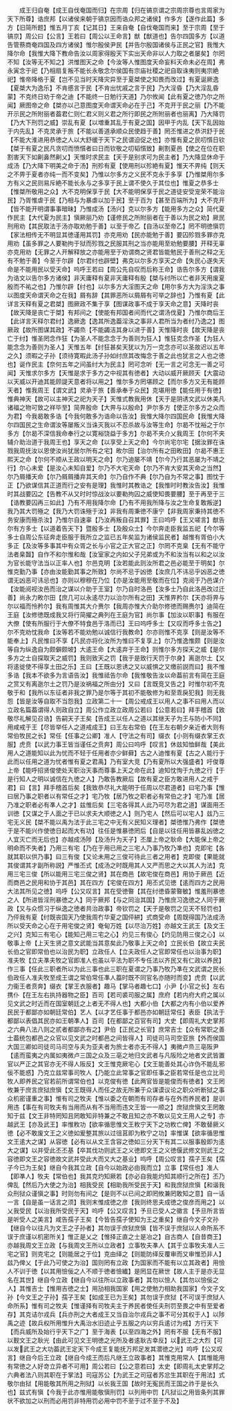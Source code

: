 <!-- { "loadSidebar": true } -->
　　成王归自奄【成王自伐奄国而归】在宗周【归在镐京谓之宗周宗尊也言周家为天下所尊】诰庶邦【以诸侯来朝于镐京因而诰众邦之诸侯】作多方【遂作此篇】多方【旧简所题】惟五月丁亥【记其日】王来自奄【自伐奄国而来】至于宗周【至于镐京】周公曰【公言】王若曰【周公以王命言】猷【猷道也】告尔四国多方【以道告管蔡商奄四国及四方诸侯】惟尔殷侯尹民【并告尔殷国诸侯与正民之官】我惟大降尔命【我惟大降下教命告汝以周家得殷天下实出天命非以人力取之者屡矣】尔罔不知【汝等无不知之】洪惟图天之命【今汝等人惟图度天命妄料天命未必在周】弗永寅念于祀【乃相扇复叛不能长永敬念尔侯国有宗庙社稷之祀自取诛夷则夷宗絶祀】惟帝降格于夏【岂不见当时天降灾异至于夏桀使之知畏而改过】有夏诞厥逸【夏桀大为逸乐】不肯慼言于民【不肯出忧戚之言于民】乃大淫昏【乃大淫乱昏蒙】不克终日劝于帝之迪【不能终一日勉行天道】乃尔攸闻【此有夏之徳乃尔之所闻】厥图帝之命【桀亦以己意图度天命谓天命必在于己】不克开于民之丽【乃不能开示民之所附丽者葢君仁则仁君义则义君之所行即民之所附丽者也丽离】乃大降罚【乃大下刑罚之威】崇乱有夏【以増重其乱于有夏之国】因甲于内乱【天下乱因始于内先乱】不克灵承于旅【不能以善道承顺众民使趋于善】罔丕惟进之恭洪舒于民【不能大淮进用恭徳之人以大舒缓于天下之民谓迫促之也】亦惟有夏之民叨懫日钦【桀于有夏之民凡贪叨而愤懫者曰日而钦敬之叨韬懫致】劓割夏邑【使之在位在职割害天下如劓鼻然劓乂】天惟时求民主【天于是别求可为民主者】乃大降显休命于成汤【乃大降下明美之命于汤】刑殄有夏【使用刑以殄絶有夏】惟天不畀纯【则天之不畀于夏者亦纯一而不变矣】乃惟以尔多方之义民不克永于多享【乃惟桀用尔多方有义之民则易斥絶不能长永与之多享于民上谓不使久于其位也】惟夏之恭多士【惟桀所敬用之众】大不克明保享于民【大不能明保享于民之道徒安受宠荣不能治民】乃胥惟虐于民【乃相与为暴虐以加于民】至于百为【甚至百端所为】大不克开【皆不能开明谓事事暗昧】乃惟成汤【汤兴】克以尔多方【能用多方之众】简代夏作民主【大代夏为民主】愼厥丽乃劝【谨修民之所附丽者在于善以为民之劝】厥民刑用劝【其民取法于汤亦取劝勉于善】以至于帝乙【自汤以至帝乙】罔不明徳愼罚【家法相传无不明显其徳谨用其罚】亦克用劝【民亦能勉于善】要囚殄戮多罪亦克用劝【虽多罪之人要勒拘于狱而殄戮之民服其刑之当亦能用至劝勉要腰】开释无辜亦克用劝【无罪之人开解释放之亦能用至于劝谓商之贤君皆能勉民于善刑之释之无有不勉于善】今至于尔辟【尔君纣也辟壁】弗克以尔多方享天之命【失民心遂失天命是不能用民以受天命】呜呼王若曰【周公先自叹而后称王命】诰告尔多方【谓我为诰文以告尔多方诸侯】非天庸释有夏非天庸释有殷【桀与纣所以亡者非天用废夏殷而不祐之也】乃惟尔辟【纣也】以尔多方大淫图天之命【用尔多方大为淫泆之事以图度天命谓天命之在我】屑有辞【其罪恶所以屑屑有可举之辞也】乃惟有夏【此详言天释有夏之君桀】图厥政不集于享【图谋政事不成于享天命之意】天降时丧【故天降是丧亡于桀】有邦间之【使能有邦国者间而代之谓汤伐夏】乃惟尔商后王【此详言天释尔君纣】逸厥逸【逸其所逸葢淫泆之事非人君所当为者纣乃逸之】图厥政【故所图谋其政】不蠲烝【不能蠲洁其身以进于善】天惟降时丧【故天降是丧亡于纣】惟圣罔念作狂【为圣人不能念念于为善则为狂人】惟狂克念作圣【为狂人能念念为善则为圣人】天惟五年【纣狂甚矣天犹以为万一克念亦可以圣故迟以五年之久】须暇之子孙【须待寛暇此汤子孙如纣庶其改悔念于善之此也犹言之人也之徳也】诞作民主【奈何五年之间虽纣大为民主】罔可念听【无一言之可念无一善之可闻】天惟求尔多方【天惟是求于多方之中视其有徳者】大动以威开厥顾天【大震动以天威以开迪其能顾諟天意者将以用之】惟尔多方罔堪顾之【而尔多方又无有能顾天者】惟我周王【谓文武】灵承于旅【善承奉于众民】克堪用徳【能任用于有徳】惟典神天【故可以主神天之祀为天子】天惟式教我用休【天于是阴诱文武以休美凡诸福之物可致之祥毕至】简畀殷命【大畀与以殷命】尹尔多方【使正尔多方之众而为君】今我曷敢多诰【今我何敢多为诰命以告汝】我惟大降尔四国民命【我惟大降尔四国民之生命谓汝等屡叛义当诛灭我以不忍杀故与汝等生命】尔曷不忱裕之于尔多方【尔曷不深信我命奉行之以寛裕饶益于多方】尔曷不夹介乂我周王【尔何不夹辅介助治道于我周王也】享天之命【以享受上天之命】今尔尚宅尔宅【据汝罪在诛戮我周抚汝以恩使汝尚犹居尔所有之宅】畋尔田【治尔所有之田畋田】尔曷不惠王熙天之命【尔何不顺从王政以明天之命】尔乃迪屡不靖【尔今乃行其恶屡为不靖之行】尔心未爱【是汝心未知自爱】尔乃不大宅天命【尔乃不肯大安其天命之当然】尔乃屑播天命【尔乃屑屑播弃其天命】尔乃自作不典【尔乃自为不常之事】图忱于正【乃欲谋信其正道而行之安有是理】我惟时其教诰之【我惟时时教汝告汝】我惟时其战要囚之【告教不从又时时惊战汝以要勒拘囚之威使知畏要腰】至于再至于三【诰教要囚再三如此】乃有不用我降尔命【乃有不用我所降与汝之生命复敢叛逆】我乃其大罚殛之【我乃大罚诛殛于汝】非我有周秉徳不康宁【非我周家秉持其徳不务安康而殛杀汝】乃惟尔自速辜【乃汝再叛自召其罪】王曰呜呼【王又嗟言】猷告尔有方多士【以道着告天下】暨殷多士【及殷众士】今尔奔走臣我监五祀【今尔等多士自周公东征奔走臣服于我所立之监已五年矣监为诸侯监民者】越惟有胥伯小大多正【及汝等多事其中有众胥之长与小官之正大官之正】尔罔不克臬【无有不能守法者臬齧】自作不和尔惟和哉【汝室家之内如父子兄弟或为不和汝当有以和之以汝为官长能守法当以正率人也】尔邑克明【汝若能此则汝所君之邑必能至于明矣】尔惟克勤乃事【亦由汝能勤其事之所致】尔尚不忌于凶徳【汝庶几不讳忌乎凶恶之徳谓无凶恶可讳忌也】亦则以穆穆在乃位【亦是汝能用至敬而在位】克阅于乃邑谋介【汝能阅视汝邑而治之谋以介助于王室】尔乃自时洛邑【汝多士乃自此洛邑改过迁善】尚永力畋尔田【庶几可以永逺尽力以治尔所有之田】天惟畀矜尔【天亦将畀与尔以福而怜矜尔】我有周惟其大介赉尔【我周亦惟大介助尔修徳而赐赉尔】迪简在王庭【汝修徳既成我又将行简擢之典列在王庭为官】尚尔事【加汝以职事】有服在大僚【使有所服行于大僚不特食邑于洛而已】王曰呜呼多士【又叹而呼多士告之】尔不克劝忱我命【汝等若不能劝勉以诚信行我教命】尔亦则惟不克享【则是汝等不能奉上】凡民惟曰不享【凡民亦将化汝所为惟曰不复享上】尔乃惟逸惟颇【则是汝等自为纵逸自为颇僻颇坡】大逺王命【大逺弃于王命】则惟尔多方探天之威【是尔多方之士自探取天之威罚】我则致天之罚【我于是致行天罚于尔身】离逖尔土【又将逺徙使不得享土田之乐】王曰【王既以恩诱之又以威惧之又缴前説而曰】我不惟多诰【我本不欲多为言语告汝】我惟祗告尔命【我惟敬告汝以命葢前言有简在王庭之赏又有离逖尔土之罚乃是汝祸福之所由分】又曰【言既竞又告之】时惟尔初不克敬于和【我所以东征者非我之罪乃是尔等于其初不能敬修为和至乖戾犯我】则无我怨【皆是汝等自取不当怨我】立政第二十一【周公戒成王以用人之事不曰用人而以立政名篇葢谓得人则政自立】周公作立政立政周公若曰【公意若曰】拜手稽首【致敬尽礼解见召诰】告嗣天子王矣【告成王以任人之道以其继天子为王与防小不同】用咸戒于王【尽皆举任人之道戒成王】曰王左右常伯【在王左右朝夕亲近者大则有常伯牧民之长】常任【任事之公卿】准人【守法之有司】缀衣【小则有缀衣掌王衣服】虎贲【以武力事王皆当谨任之贲奔】周公曰呜呼【叹言】休兹知恤鲜哉【美此用人之道能知以此为忧而不轻于任用者亦少鲜藓】古之人迪惟有夏【古之人能行于此而以任用之道为忧者惟有夏之君禹】乃有室大竞【乃有夏所以大强盛者】吁俊尊上帝【能呼招贤俊使处天职治天事而尊事上天之命在此】迪知忱恂于九徳之行【于是行知人之明以诚信在九徳之人】乃敢告教厥后【故有夏之臣方敢进用人之戒于君】曰【言】拜手稽首后矣【我致恭尽礼大能明于任周以尽君道者】曰宅乃事【惟曰居乃事之职者以有常任之才】宅乃牧【居乃牧之职者必有常伯之才】宅乃准【居乃准之职者必有凖人之才】兹惟后矣【三宅各得其人此乃可尽为君之道】谋面用丕训徳【又谋之于人面之于已以求夫大顺徳之人】则乃宅人【然后可以宅人】兹乃三宅无义民【桀不能以禹为法于此三宅之中无有义民知义理者】桀徳惟乃弗作【桀徳于是不能兴作使徳日起而大有功】往任是惟暴徳罔后【自是以往任用皆暴乱凶徳之人宜灭亡而无后也】亦越成汤陟【及汤升为天子】丕厘上帝之耿命【大能保上帝之明命而不失者】乃用三有宅【乃在于用已用之三宅人乃事乃牧乃凖也】克即宅【各就其职以供乃事】曰三有俊【又论未用之三俊可待此三者之用者】克即俊【果能就其俊谓其才副所称説】严惟丕式【成汤之时既用其人又严而思之大以其人为法】克用三宅三俊【所以能用三宅三俊之贤】其在商邑【故宅俊在商邑】用协于厥邑【近而商邑之民用和协于其邑】其在四方【宅俊在四方】用丕式见徳【逺而四方之民用大法其所见之徳】呜呼【公又叹言】其在受徳暋【其在纣徳昏蒙暋敏】惟羞刑暴徳之人【所进皆淫刑暴徳之人】同于厥邦【与之同治其国】乃惟庶习逸徳之人同于厥政【又与众惯习于纵逸之徳者共治政事】帝钦罚之【天于是敬罚之见天不轻罚也】乃伻我有夏【纣既丧国天乃使我周冇华夏之国伻絣】式商受命【周既得国乃法成汤所以受天命之心在于用宅俊之贤】奄甸万姓【以尽治万姓】亦越文王武王【及文王之兴】克知三有宅心【能知己用三宅之心】灼见三有俊心【灼见防用三俊之心】以敬事上帝【上天生贤之意文武能当其意矣此乃敬事上天之命】立民长伯【故立夫民长伯之官即常伯也以治民为职】立政任人【立夫政任人之官即常任也以治事为职】准夫牧【立夫凖夫牧之官即准人也虽以平法为职不专任法以齐民又有仁政以养民】作三事【任此三职者所以为此三事也此三职在夏谓之乃事乃牧乃凖在文武谓之民长伯政任人准夫牧至成王谓之常伯常任凖人葢时既不同官名亦随时而变】虎贲【以武力衞王者贲奔】缀衣【掌王衣服者】趣马【掌马者趣七口】小尹【小官之长】左右携仆【在王左右执持器物之臣】百司【若司裘司服之属】庶府【若内府大府之属以见文武之时近而在国室朝廷之上者无不得人也】大都小伯【大都之内有小伯以爱养民民于都鄙亦如朝廷常伯】艺人【以才艺任事于都邑亦如朝廷常任】表臣【执法于都鄙以表倡其民亦如王朝凖人】百司【在都鄙之百官有司】大史【即周礼大史掌邦之六典八法八则之贰者都鄙亦有之】尹伯【正民之长官】庶常吉士【众有常职之善士葢统包都邑之众官以见文武之时都邑之间皆得人】司徒司马司空亚旅【外而侯国大国三卿如司徒司马司空与夫为亚夫者为旅士者亦无不得人】夷微卢烝三亳阪尹【逺而蛮夷之内属如夷微卢三国之众及三亳之地归文武者与凡阪险之地者文武皆置官以严正之其官亦无不得人阪反】文王惟克厥宅心【文王能善处其心诈伪不能乱邪佞不能惑】乃克立兹常事司牧人【乃能立此常事之官即任事之臣若常任是也立比司牧人即养民之官若前所谓常伯也】以克俊有徳【此两官皆是能俊而有徳者】文王罔攸兼于庶言庶狱庶愼【文王既得人而任之故无所兼于众谋谟议论之职众听断狱之事众机密谨重之事】惟有司之牧夫【惟以委之在朝而有司存者与在外而养民者】是训用违【事在有司牧夫有当用而从有不当用而违文王皆一一顺之】庶狱庶愼文王罔敢知于兹【文王非特罔知且罔敢知非特兼之不敢且知之亦不敢以见文王用人之专】亦越武王【亦及武王】率惟敉功【欲率循思惟文王敉宁天下之功敉亡俾】不敢替厥义徳【必不敢废文王之义徳如爰整其旅以过徂莒即为敉宁之功】率惟谋【欲率循思惟文王逺大之谋】从容徳【必有以从文王含容之徳如三分天下有其二以服事殷即为逺大之谋】以并受此丕丕基【卒其伐功则武王之义徳即文王之义徳偃武修文则武王之容徳即文王之容徳故文武并受此大而又大之基业】呜呼【周公叹言】孺子王矣【孺子今已为王矣】继自今我其立政【自今以始政必由我而立】立事【常任也】准人【即凖人】牧夫【常伯也】我其克灼知厥若【亦必自我能灼知其顺行之所在】丕乃俾乱【然后乃大使之为治】相我受民【相助我所受民于天】和我庶狱庶愼【和谐我众刑狱众谨愼之事】时则勿有间之【是则不以已间之即罔攸兼罔敢知之意】自一话一言【自是虽一话言之须】我则末惟成徳之彦【我则终思夫成徳之俊彦而用之】以乂我受民【以治我所受民于天】呜呼【公又叹言】予旦已受人之徽言【予旦所言皆是听受人之美言】咸告孺子王矣【今皆告孺子使知为王之重矣】继自今文子文孙【继自今以往凡为文王之子孙者】其勿误于庶狱庶愼【皆不误于庶狱以人命所系不误于庶谨以机密所关】惟正是乂之【惟择正直之士是冶之】自古商人【自昔商王】亦越我周文王立政【与我周文王所以立政者】立事牧夫凖人【其于立事牧夫准人三宅之官】则克宅之【则能居之于位】克由绎之【则能防绎反覆审而又审惟恐非人】兹乃俾乂【于此乃可使之为治】国则罔有立政【为国家而不能有以立其政者】用憸人不训于徳【以其用憸佞之人不顺于徳者憸纎】是罔显在厥世【故人主于是亦无显名在其世】继自今立政【继自今以往所以立政事者】其勿以憸人【其勿以憸佞之人】其惟吉士【惟用吉徳之士】用劢相我国家【用之使勉力相助我国家】今文子文孙【今文王之子孙】孺子王矣【如成王已为王矣】其勿误于庶狱【不可误于庶狱人命所系】惟有司之牧夫【惟谨择有司牧夫主于养民者使任夫刑罚至畏之中有至爱者存】其克诘尔戎兵【兵亦刑之大者成王又当自治尔戎兵之事不可分其权于人】以陟禹之迹【故兵权所用惟升大禹治水旧迹止乎五服之内以穷兵逺讨为戒】方行天下【而兵威所及始行乎天下之广】至于海表【以至四海之外】罔有不服【无有不服】以觐文王之耿光【由此可见文王明徳之光所及者逺耿古幸反】以武王之大烈【可以发武王之大功葢武王定天下今成王复能抚万邦足发其潜徳之光】呜呼【公又叹言】继自今后王立政【继自今成王而后凡继王立政事者】其惟克用常人【其惟能用有常徳之人好竒立异者不可用】周公若曰【公之意若曰】太史【即周礼太史掌邦之六典者法八则其职在于掌法】司寇苏公【为武王之司寇者苏忿生其职在于用法】式敬尔由狱【用能敬其所用之刑狱】以长我王国【故时无寃民而王国之祚于是长久也】兹式有愼【今我于此亦惟用能敬愼刑罚】以列用中罚【凡狱讼之用皆条列其罪状不欲加之以刑而必用罚非特用罚必用中罚不至于过不至于不及】
